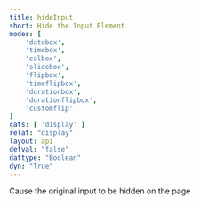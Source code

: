 ```yaml
---
title: hideInput
short: Hide the Input Element
modes: [
	'datebox',
	'timebox',
	'calbox',
	'slidebox',
	'flipbox',
	'timeflipbox',
	'durationbox',
	'durationflipbox',
	'customflip'
]
cats: [ 'display' ]
relat: "display"
layout: api
defval: "false"
dattype: "Boolean"
dyn: "True"
---
```


Cause the original input to be hidden on the page
